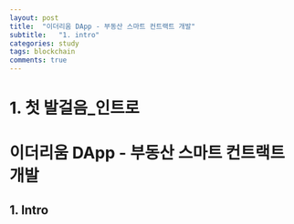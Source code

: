```yaml
---
layout: post
title:  "이더리움 DApp - 부동산 스마트 컨트랙트 개발"
subtitle:   "1. intro"
categories: study
tags: blockchain
comments: true
---
```


# 1. 첫 발걸음_인트로

# 이더리움 DApp - 부동산 스마트 컨트랙트 개발

## 1. Intro


